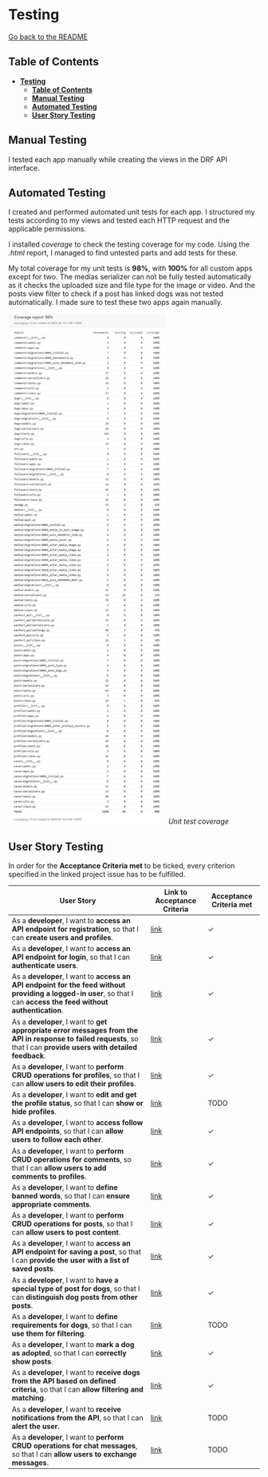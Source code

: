 # **Testing**

[Go back to the README](README.md)

## **Table of Contents**

<!-- TOC -->
* [**Testing**](#testing)
  * [**Table of Contents**](#table-of-contents)
  * [**Manual Testing**](#manual-testing)
  * [**Automated Testing**](#automated-testing)
  * [**User Story Testing**](#user-story-testing)
<!-- TOC -->

## **Manual Testing**

I tested each app manually while creating the views in the DRF API interface.

## **Automated Testing**

I created and performed automated unit tests for each app. I structured my tests according to my views and tested each HTTP request and the applicable permissions. 

I installed *coverage* to check the testing coverage for my code. Using the *.html* report, I managed to find untested parts and add tests for these.

My total coverage for my unit tests is **98%**, with **100%** for all custom apps except for two. The medias serializer can not be fully tested automatically as it checks the uploaded size and file type for the image or video. And the posts view filter to check if a post has linked dogs was not tested automatically. I made sure to test these two apps again manually.

![test coverage](docs/screenshots/coverage.jpg)
*Unit test coverage*

## **User Story Testing**

In order for the **Acceptance Criteria met** to be ticked, every criterion specified in the linked project issue has to be fulfilled.

| User Story                                                                                                                                                            | Link to Acceptance Criteria                                    | Acceptance Criteria met |
|-----------------------------------------------------------------------------------------------------------------------------------------------------------------------|----------------------------------------------------------------|-------------------------|
| As a **developer**, I want to **access an API endpoint for registration**, so that I can **create users and profiles**.                                               | [link](https://github.com/Julia-Wagner/PawfectMatch/issues/1)  | &check;                 |
| As a **developer**, I want to **access an API endpoint for login**, so that I can **authenticate users**.                                                             | [link](https://github.com/Julia-Wagner/PawfectMatch/issues/2)  | &check;                 |
| As a **developer**, I want to **access an API endpoint for the feed without providing a logged-in user**, so that I can **access the feed without authentication**.   | [link](https://github.com/Julia-Wagner/PawfectMatch/issues/3)  | &check;                 |
| As a **developer**, I want to **get appropriate error messages from the API in response to failed requests**, so that I can **provide users with detailed feedback**. | [link](https://github.com/Julia-Wagner/PawfectMatch/issues/4)  | &check;                 |
| As a **developer**, I want to **perform CRUD operations for profiles**, so that I can **allow users to edit their profiles**.                                         | [link](https://github.com/Julia-Wagner/PawfectMatch/issues/5)  | &check;                 |
| As a **developer**, I want to **edit and get the profile status**, so that I can **show or hide profiles**.                                                           | [link](https://github.com/Julia-Wagner/PawfectMatch/issues/6)  | TODO                    |
| As a **developer**, I want to **access follow API endpoints**, so that I can **allow users to follow each other**.                                                    | [link](https://github.com/Julia-Wagner/PawfectMatch/issues/7)  | &check;                 |
| As a **developer**, I want to **perform CRUD operations for comments**, so that I can **allow users to add comments to profiles**.                                    | [link](https://github.com/Julia-Wagner/PawfectMatch/issues/8)  | &check;                 |
| As a **developer**, I want to **define banned words**, so that I can **ensure appropriate comments**.                                                                 | [link](https://github.com/Julia-Wagner/PawfectMatch/issues/9)  | &check;                 |
| As a **developer**, I want to **perform CRUD operations for posts**, so that I can **allow users to post content**.                                                   | [link](https://github.com/Julia-Wagner/PawfectMatch/issues/10) | &check;                 |
| As a **developer**, I want to **access an API endpoint for saving a post**, so that I can **provide the user with a list of saved posts**.                            | [link](https://github.com/Julia-Wagner/PawfectMatch/issues/11) | &check;                 |
| As a **developer**, I want to **have a special type of post for dogs**, so that I can **distinguish dog posts from other posts**.                                     | [link](https://github.com/Julia-Wagner/PawfectMatch/issues/12) | &check;                 |
| As a **developer**, I want to **define requirements for dogs**, so that I can **use them for filtering**.                                                             | [link](https://github.com/Julia-Wagner/PawfectMatch/issues/13) | TODO                    |
| As a **developer**, I want to **mark a dog as adopted**, so that I can **correctly show posts**.                                                                      | [link](https://github.com/Julia-Wagner/PawfectMatch/issues/14) | &check;                 |
| As a **developer**, I want to **receive dogs from the API based on defined criteria**, so that I can **allow filtering and matching**.                                | [link](https://github.com/Julia-Wagner/PawfectMatch/issues/15) | &check;                 |
| As a **developer**, I want to **receive notifications from the API**, so that I can **alert the user**.                                                               | [link](https://github.com/Julia-Wagner/PawfectMatch/issues/16) | TODO                    |
| As a **developer**, I want to **perform CRUD operations for chat messages**, so that I can **allow users to exchange messages**.                                      | [link](https://github.com/Julia-Wagner/PawfectMatch/issues/17) | TODO                    |
